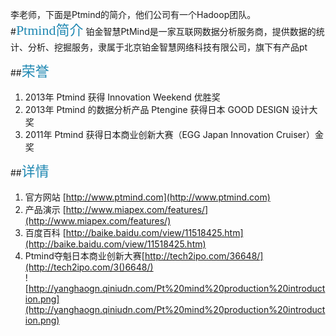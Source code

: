 李老师，下面是Ptmind的简介，他们公司有一个Hadoop团队。  
#<element style="margin:0em 0px 12px; padding:0px; font-family:Microsoft YaHei; font-size:22px; color:rgb(32,136,178); line-height:32px">Ptmind简介</element>
铂金智慧PtMind是一家互联网数据分析服务商，提供数据的统计、分析、挖掘服务，隶属于北京铂金智慧网络科技有限公司，旗下有产品pt  
 

##<element style="margin:0em 0px 12px; padding:0px; font-family:Microsoft YaHei; font-size:22px; color:rgb(32,136,178); line-height:32px">荣誉</element>
1. 2013年 Ptmind 获得 Innovation Weekend 优胜奖
2. 2013年 Ptmind 的数据分析产品 Ptengine 获得日本 GOOD DESIGN 设计大奖
3. 2011年 Ptmind 获得日本商业创新大赛（EGG Japan Innovation Cruiser）金奖
   
##<element style="margin:0em 0px 12px; padding:0px; font-family:Microsoft YaHei; font-size:22px; color:rgb(32,136,178); line-height:32px">详情</element>
1. 官方网站 [http://www.ptmind.com](http://www.ptmind.com)
2. 产品演示 [http://www.miapex.com/features/](http://www.miapex.com/features/)
2. 百度百科 [http://baike.baidu.com/view/11518425.htm](http://baike.baidu.com/view/11518425.htm)
3. Ptmind夺魁日本商业创新大赛[http://tech2ipo.com/36648/](http://tech2ipo.com/3()6648/)  
![http://yanghaogn.qiniudn.com/Pt%20mind%20production%20introduction.png](http://yanghaogn.qiniudn.com/Pt%20mind%20production%20introduction.png)
